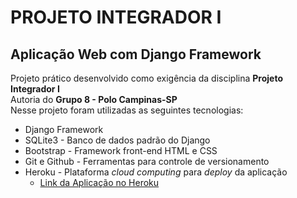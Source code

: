 # PROJETO INTEGRADOR I
## Aplicação Web com Django Framework  
Projeto prático desenvolvido como exigência da disciplina **Projeto Integrador I**  
Autoria do **Grupo 8 - Polo Campinas-SP**  
Nesse projeto foram utilizadas as seguintes tecnologias:
* Django Framework
* SQLite3 - Banco de dados padrão do Django
* Bootstrap - Framework front-end HTML e CSS
* Git e Github - Ferramentas para controle de versionamento
* Heroku - Plataforma *cloud computing* para *deploy* da aplicação
    + <a href="https://pi-rov.herokuapp.com/" target="_blank">Link da Aplicação no Heroku</a>
